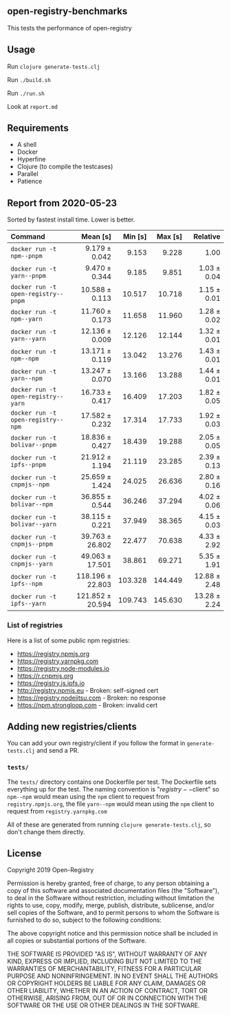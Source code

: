 ## open-registry-benchmarks

This tests the performance of open-registry

## Usage

Run `clojure generate-tests.clj`

Run `./build.sh`

Run `./run.sh`

Look at `report.md`

## Requirements

- A shell
- Docker
- Hyperfine
- Clojure (to compile the testcases)
- Parallel
- Patience

<!-- REPORT -->
## Report from 2020-05-23

Sorted by fastest install time. Lower is better.


| Command | Mean [s] | Min [s] | Max [s] | Relative |
|:---|---:|---:|---:|---:|
| `docker run -t npm--pnpm` | 9.179 ± 0.042 | 9.153 | 9.228 | 1.00 |
| `docker run -t yarn--pnpm` | 9.470 ± 0.344 | 9.185 | 9.851 | 1.03 ± 0.04 |
| `docker run -t open-registry--pnpm` | 10.588 ± 0.113 | 10.517 | 10.718 | 1.15 ± 0.01 |
| `docker run -t npm--yarn` | 11.760 ± 0.173 | 11.658 | 11.960 | 1.28 ± 0.02 |
| `docker run -t yarn--yarn` | 12.136 ± 0.009 | 12.126 | 12.144 | 1.32 ± 0.01 |
| `docker run -t npm--npm` | 13.171 ± 0.119 | 13.042 | 13.276 | 1.43 ± 0.01 |
| `docker run -t yarn--npm` | 13.247 ± 0.070 | 13.166 | 13.288 | 1.44 ± 0.01 |
| `docker run -t open-registry--yarn` | 16.733 ± 0.417 | 16.409 | 17.203 | 1.82 ± 0.05 |
| `docker run -t open-registry--npm` | 17.582 ± 0.232 | 17.314 | 17.733 | 1.92 ± 0.03 |
| `docker run -t bolivar--pnpm` | 18.836 ± 0.427 | 18.439 | 19.288 | 2.05 ± 0.05 |
| `docker run -t ipfs--pnpm` | 21.912 ± 1.194 | 21.119 | 23.285 | 2.39 ± 0.13 |
| `docker run -t cnpmjs--npm` | 25.659 ± 1.424 | 24.025 | 26.636 | 2.80 ± 0.16 |
| `docker run -t bolivar--npm` | 36.855 ± 0.544 | 36.246 | 37.294 | 4.02 ± 0.06 |
| `docker run -t bolivar--yarn` | 38.115 ± 0.221 | 37.949 | 38.365 | 4.15 ± 0.03 |
| `docker run -t cnpmjs--pnpm` | 39.763 ± 26.802 | 22.477 | 70.638 | 4.33 ± 2.92 |
| `docker run -t cnpmjs--yarn` | 49.063 ± 17.501 | 38.861 | 69.271 | 5.35 ± 1.91 |
| `docker run -t ipfs--npm` | 118.196 ± 22.803 | 103.328 | 144.449 | 12.88 ± 2.48 |
| `docker run -t ipfs--yarn` | 121.852 ± 20.594 | 109.743 | 145.630 | 13.28 ± 2.24 |
<!-- REPORT_END -->

### List of registries

Here is a list of some public npm registries:

- https://registry.npmjs.org
- https://registry.yarnpkg.com
- https://registry.node-modules.io
- https://r.cnpmjs.org
- https://registry.js.ipfs.io
- http://registry.npmjs.eu - Broken: self-signed cert
- https://registry.nodejitsu.com - Broken: no response
- https://npm.strongloop.com - Broken: invalid cert

## Adding new registries/clients

You can add your own registry/client if you follow the format in
`generate-tests.clj` and send a PR.

### `tests/`

The `tests/` directory contains one Dockerfile per test. The Dockerfile
sets everything up for the test. The naming convention is "$registry--$client"
so `npm--npm` would mean using the `npm` client to request from `registry.npmjs.org`,
the file `yarn--npm` would mean using the `npm` client to request from `registry.yarnpkg.com`

All of these are generated from running `clojure generate-tests.clj`, so don't
change them directly.

## License

Copyright 2019 Open-Registry

Permission is hereby granted, free of charge, to any person obtaining a copy of this software and associated documentation files (the "Software"), to deal in the Software without restriction, including without limitation the rights to use, copy, modify, merge, publish, distribute, sublicense, and/or sell copies of the Software, and to permit persons to whom the Software is furnished to do so, subject to the following conditions:

The above copyright notice and this permission notice shall be included in all copies or substantial portions of the Software.

THE SOFTWARE IS PROVIDED "AS IS", WITHOUT WARRANTY OF ANY KIND, EXPRESS OR IMPLIED, INCLUDING BUT NOT LIMITED TO THE WARRANTIES OF MERCHANTABILITY, FITNESS FOR A PARTICULAR PURPOSE AND NONINFRINGEMENT. IN NO EVENT SHALL THE AUTHORS OR COPYRIGHT HOLDERS BE LIABLE FOR ANY CLAIM, DAMAGES OR OTHER LIABILITY, WHETHER IN AN ACTION OF CONTRACT, TORT OR OTHERWISE, ARISING FROM, OUT OF OR IN CONNECTION WITH THE SOFTWARE OR THE USE OR OTHER DEALINGS IN THE SOFTWARE.
